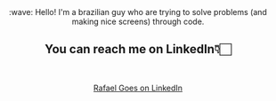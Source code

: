 <div align="center">
:wave: Hello! I'm a brazilian guy who are trying to solve problems (and making nice screens) through code.
<div <img src="https://cultofthepartyparrot.com/parrots/hd/laptop_parrot.gif" width="30" height="30"/> </div> </div>

<div align="center">    
        <h2>You can reach me on LinkedIn👇🏻</h2>
    <br>

<a href="https://www.linkedin.com/in/rafaelgoesds">Rafael Goes on LinkedIn</a>
</div>


